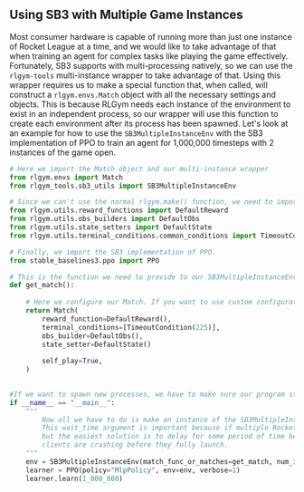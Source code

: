 ## Using SB3 with Multiple Game Instances

Most consumer hardware is capable of running more than just one instance of Rocket League at a time, and we would like to take advantage of that when training an agent for complex tasks like playing the game effectively. Fortunately, SB3 supports with multi-processing
natively, so we can use the `rlgym-tools` multi-instance wrapper to take advantage of that. Using this wrapper requires us to make a special function that, when called, will construct a `rlgym.envs.Match` object with all the necessary settings and objects. This is because
RLGym needs each instance of the environment to exist in an independent process, so our wrapper will use this function to create each environment after its process has been spawned. Let's look at an example for how to use the `SB3MultipleInstanceEnv` with the SB3 implementation of 
PPO to train an agent for 1,000,000 timesteps with 2 instances of the game open.

```python
# Here we import the Match object and our multi-instance wrapper
from rlgym.envs import Match
from rlgym_tools.sb3_utils import SB3MultipleInstanceEnv

# Since we can't use the normal rlgym.make() function, we need to import all the default configuration objects to give to our Match.
from rlgym.utils.reward_functions import DefaultReward
from rlgym.utils.obs_builders import DefaultObs
from rlgym.utils.state_setters import DefaultState
from rlgym.utils.terminal_conditions.common_conditions import TimeoutCondition

# Finally, we import the SB3 implementation of PPO.
from stable_baselines3.ppo import PPO

# This is the function we need to provide to our SB3MultipleInstanceEnv to construct a match. Note that this function MUST return a Match object.
def get_match():
    
    # Here we configure our Match. If you want to use custom configuration objects, make sure to replace the default arguments here with instances of the objects you want.
    return Match(
        reward_function=DefaultReward(),
        terminal_conditions=[TimeoutCondition(225)],
        obs_builder=DefaultObs(),
        state_setter=DefaultState()
        
        self_play=True,
    )
    

#If we want to spawn new processes, we have to make sure our program starts in a proper Python entry point.
if __name__ == "__main__":
    """
        Now all we have to do is make an instance of the SB3MultipleInstanceEnv and pass it our get_match function, the number of instances we'd like to open, and how long it should wait between instances.
        This wait_time argument is important because if multiple Rocket League clients are opened in quick succession, they will cause each other to crash. The exact reason this happens is unknown to us,
        but the easiest solution is to delay for some period of time between launching clients. The amount of required delay will depend on your hardware, so make sure to change this number if your Rocket League
        clients are crashing before they fully launch.
    """
    env = SB3MultipleInstanceEnv(match_func_or_matches=get_match, num_instances=2, wait_time=20)
    learner = PPO(policy="MlpPolicy", env=env, verbose=1)
    learner.learn(1_000_000)
```